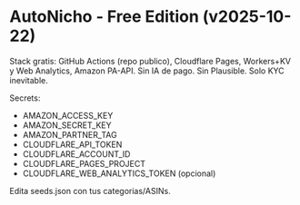 # AutoNicho - Free Edition (v2025-10-22)

Stack gratis: GitHub Actions (repo publico), Cloudflare Pages, Workers+KV y Web Analytics, Amazon PA-API.
Sin IA de pago. Sin Plausible. Solo KYC inevitable.

Secrets:
- AMAZON_ACCESS_KEY
- AMAZON_SECRET_KEY
- AMAZON_PARTNER_TAG
- CLOUDFLARE_API_TOKEN
- CLOUDFLARE_ACCOUNT_ID
- CLOUDFLARE_PAGES_PROJECT
- CLOUDFLARE_WEB_ANALYTICS_TOKEN (opcional)

Edita seeds.json con tus categorias/ASINs.
